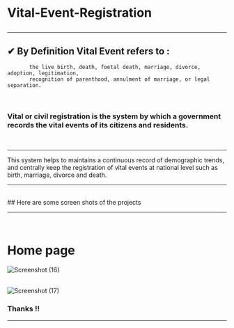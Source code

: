 # Vital-Event-Registration <hr>

## ✔  By Definition Vital Event refers to :

           the live birth, death, foetal death, marriage, divorce, adoption, legitimation,
           recognition of parenthood, annulment of marriage, or legal separation.              
<br>

### Vital or civil registration is the system by which a government records the vital events of its citizens and residents.
<br>
<hr> This system helps to maintains a continuous record of demographic trends, and centrally keep the registration of vital events at national level such as birth, marriage, divorce and death.  
<hr>

<br> 
## Here are some screen shots of the projects 
<hr> <br>

# Home page <br>


![Screenshot (16)](https://user-images.githubusercontent.com/84455217/177803916-57dd42e9-318b-4765-9539-737585b3d879.png) <br><br>

![Screenshot (17)](https://user-images.githubusercontent.com/84455217/177804136-4fea92e8-f762-490a-bc4c-d7081fc36f59.png)


### Thanks !! <hr>

